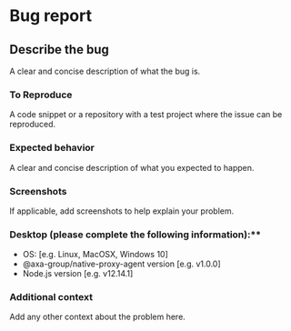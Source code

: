 # Bug report

## Describe the bug

A clear and concise description of what the bug is.

### To Reproduce

A code snippet or a repository with a test project where the issue can be reproduced.

### Expected behavior

A clear and concise description of what you expected to happen.

### Screenshots

If applicable, add screenshots to help explain your problem.

### Desktop (please complete the following information):\*\*

- OS: [e.g. Linux, MacOSX, Windows 10]
- @axa-group/native-proxy-agent version [e.g. v1.0.0]
- Node.js version [e.g. v12.14.1]

### Additional context

Add any other context about the problem here.
